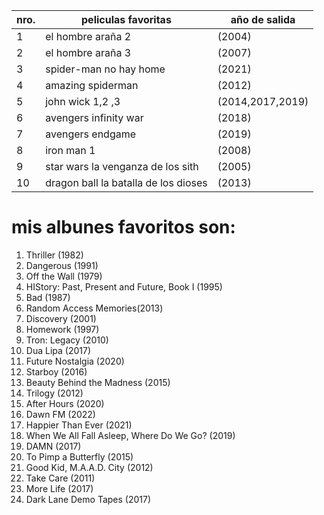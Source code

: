 | nro.| peliculas favoritas | año de salida  |
| ---- | ------------- |---------|
| 1 | el hombre araña 2  |(2004)
| 2 | el hombre araña 3 |(2007) 
| 3 |spider-man no hay home  |(2021)
| 4 | amazing spiderman |(2012)
| 5  |  john wick 1,2 ,3 |(2014,2017,2019)
| 6 |avengers infinity war  |(2018) 
| 7 |  avengers endgame|(2019) 
|  8 | iron man 1  |(2008)
|  9 |   star wars la venganza de los sith|(2005) 
| 10 |  dragon ball la batalla de los dioses | (2013)
# mis albunes favoritos son:
1. Thriller (1982) 
2. Dangerous (1991)
3. Off the Wall (1979)
4. HIStory: Past, Present and Future, Book I (1995) 
5. Bad (1987) 
6. Random Access Memories(2013)
7. Discovery (2001) 
8. Homework (1997) 
9. Tron: Legacy (2010)
10. Dua Lipa (2017) 
11. Future Nostalgia (2020)
12. Starboy (2016) 
13. Beauty Behind the Madness (2015)
14. Trilogy (2012)
15. After Hours (2020)
16. Dawn FM (2022)
17. Happier Than Ever (2021) 
18. When We All Fall Asleep, Where Do We Go? (2019)
19. DAMN (2017)
20. To Pimp a Butterfly (2015)
21. Good Kid, M.A.A.D. City (2012)
22. Take Care (2011)
23. More Life (2017)
24. Dark Lane Demo Tapes (2017)

